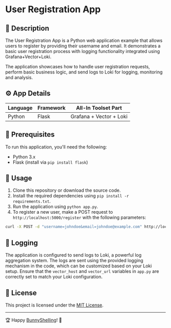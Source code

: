 # User Registration App

## 📄 Description
The User Registration App is a Python web application example that allows users to register by providing their username and email. It demonstrates a basic user registration process with logging functionality integrated using Grafana+Vector+Loki.

The application showcases how to handle user registration requests, perform basic business logic, and send logs to Loki for logging, monitoring and analysis.

## ⚙️  App Details

| Language  | Framework | All-In Toolset Part |
|-----------|-----------|---------------------|
| Python    | Flask     | Grafana + Vector + Loki |

## 🚀 Prerequisites
To run this application, you'll need the following:
- Python 3.x
- Flask (install via `pip install flask`)

## 📖 Usage
1. Clone this repository or download the source code.
2. Install the required dependencies using `pip install -r requirements.txt`.
3. Run the application using `python app.py`.
4. To register a new user, make a POST request to `http://localhost:5000/register` with the following parameters:
```bash
curl -X POST -d "username=johndoe&email=johndoe@example.com" http://localhost:5000/register
```

## 📜 Logging
The application is configured to send logs to Loki, a powerful log aggregation system. The logs are sent using the provided logging mechanism in the code, which can be customized based on your Loki setup. Ensure that the `vector_host` and `vector_url` variables in `app.py` are correctly set to match your Loki configuration.

## 📄 License
This project is licensed under the [MIT License](../../LICENSE).

---

🏆 Happy [BunnyShelling](https://bunnyshell.devpost.com/)! 🚀


